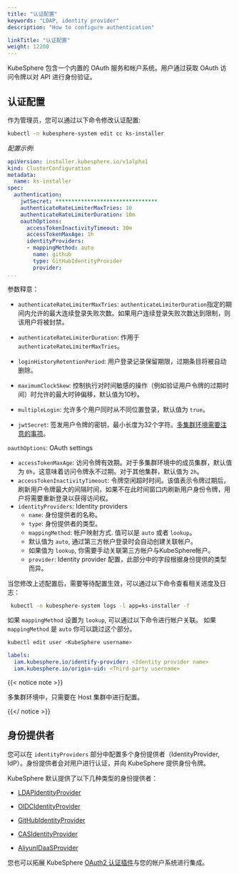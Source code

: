 ```yaml
---
title: "认证配置"
keywords: "LDAP, identity provider"
description: "How to configure authentication"

linkTitle: "认证配置"
weight: 12200
---
```


KubeSphere 包含一个内置的 OAuth 服务和帐户系统。用户通过获取 OAuth 访问令牌以对 API 进行身份验证。

## 认证配置

作为管理员，您可以通过以下命令修改认证配置:


```bash
kubectl -n kubesphere-system edit cc ks-installer
```

*配置示例*:

```yaml
apiVersion: installer.kubesphere.io/v1alpha1
kind: ClusterConfiguration
metadata:
  name: ks-installer
spec:
  authentication:
    jwtSecret: ********************************
    authenticateRateLimiterMaxTries: 10
    authenticateRateLimiterDuration: 10m
    oauthOptions:
      accessTokenInactivityTimeout: 30m
      accessTokenMaxAge: 1h
      identityProviders:
      - mappingMethod: auto
        name: github
        type: GitHubIdentityProvider
        provider:
...
```

参数释意：

* `authenticateRateLimiterMaxTries`: `authenticateLimiterDuration`指定的期间内允许的最大连续登录失败次数。如果用户连续登录失败次数达到限制，则该用户将被封禁。 

* `authenticateRateLimiterDuration`: 作用于 `authenticateRateLimiterMaxTries`。

* `loginHistoryRetentionPeriod`: 用户登录记录保留期限，过期条目将被自动删除。 

* `maximumClockSkew`: 控制执行对时间敏感的操作（例如验证用户令牌的过期时间）时允许的最大时钟偏移，默认值为10秒。

* `multipleLogin`: 允许多个用户同时从不同位置登录，默认值为 `true`。

* `jwtSecret`: 签发用户令牌的密钥，最小长度为32个字符。[多集群环境需要注意的事项](../../multicluster-management/enable-multicluster/direct-connection/#prepare-a-member-cluster)。

`oauthOptions`: OAuth settings
  * `accessTokenMaxAge`: 访问令牌有效期。对于多集群环境中的成员集群，默认值为 `0h`，这意味着访问令牌永不过期。对于其他集群，默认值为 `2h`。
  * `accessTokenInactivityTimeout`: 令牌空闲超时时间。该值表示令牌过期后，刷新用户令牌最大的间隔时间，如果不在此时间窗口内刷新用户身份令牌，用户将需要重新登录以获得访问权。
  * `identityProviders`: Identity providers
    * `name`: 身份提供者的名称。
    * `type`: 身份提供者的类型。
    * `mappingMethod`: 帐户映射方式. 值可以是 `auto` 或者 `lookup`。
     * 默认值为 `auto`, 通过第三方帐户登录时会自动创建关联帐户。
     * 如果值为 `lookup`, 你需要手动关联第三方帐户与KubeSphere帐户。
    * `provider`: Identity provider 配置，此部分中的字段根据身份提供的类型而异。

当您修改上述配置后，需要等待配置生效，可以通过以下命令查看相关进度及日志：

```bash
 kubectl -n kubesphere-system logs -l app=ks-installer -f
```

如果 `mappingMethod` 设置为 `lookup`, 可以通过以下命令进行帐户关联。 如果 `mappingMethod` 是 `auto` 你可以跳过这个部分。

   ```bash
   kubectl edit user <KubeSphere username>
   ```
   
   ```yaml
   labels:
     iam.kubesphere.io/identify-provider: <Identity provider name>
     iam.kubesphere.io/origin-uid: <Third-party username>
   ```

{{< notice note >}}

多集群环境中，只需要在 Host 集群中进行配置。

{{</ notice >}} 


## 身份提供者

您可以在 `identityProviders` 部分中配置多个身份提供者（IdentityProvider, IdP）。身份提供者会对用户进行认证，并向 KubeSphere 提供身份令牌。

KubeSphere 默认提供了以下几种类型的身份提供者：

* [LDAPIdentityProvider](../ldap-identity-provider)

* [OIDCIdentityProvider](../oidc-identity-provider)

* [GitHubIdentityProvider]()

* [CASIdentityProvider]()

* [AliyunIDaaSProvider]()

您也可以拓展 KubeSphere [OAuth2 认证插件](../use-an-oauth2-identity-provider)与您的帐户系统进行集成。
